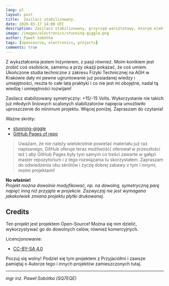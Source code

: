 ```yaml
---
lang: pl
layout: post
title:  Zasilacz stabilizowany.
date: 2020-03-17 14:00 UTC 
description: Zasilacz stabilizowany, przyrząd warsztatowy, którym elektronik posługuje się na co dzień. Tu projekt symetrycznego zasilacza stabilizowanego.
image: /images/electronics/stunning-giggle.png
author: Paweł Sobótka
tags: [opensource, electronics, projects]
comments: true
---
```

Z wykształcenia jestem Inżynierem, z pasji również. Moim konikiem jest zrobić coś osobiście, samemu a przy okazji pokazać, że coś umiem. Ukończone studia techniczne z zakresu Fizyki Technicznej na AGH w Krakowie dały mi pewne ugruntowanie już posiadanej wiedzy i umiejętności, reszta to całe lata praktyki i co nie jest mi obojętne, nadal tą wiedzę i umiejętności rozwijam!

Zasilacz stabilizowany symetryczny: +15/-15 Volts. Wykorzystanie nie takich już młodych liniowych scalonych stabilizatorów napięcia umożliwiło uproszczenie do minimum projektu. Więcej poniżej. Zapraszam do czytania!

Ważne skróty:

- [stunning-giggle](https://github.com/majsterklepka/stunning-giggle.git "Repozytorium")
- [GitHub Pages of repo](https://majsterklepka.github.io/stunning-giggle "GitHub Pages")

> Uważam, że nie należy wielokrotnie powielać materiału już raz napisanego, GitHub oferuje teraz możliwość( oferował w przeszłości też ) aby GitHub Pages były tym samym co treści zawarte w gałęzi master repozytorium i z tego rozwiązania tu skorzystałem. Zapraszam do odwiedzenia obu skrótów i życzę dobrej zabawy z tym i innymi, moimi projektami!

**No właśnie!**  
_Projekt można dowolnie modyfikować, np. na dowolną, symetryczną parę napięć inną niż przyjęta w projekcie. Zazwyczaj nie jest wymagana jakakolwiek zmiana projektu płytki drukowanej._

## Credits

Ten projekt jest projektem Open-Source! Można się nim dzielić, wykorzystywać go do dowolnych celów, również komercyjnych.

Licencjonowanie:

- [CC-BY-SA 4.0](https://creativecommons.org/licenses/by-sa/4.0/ "treść licencji")

Poczuj się wolny! Podziel się tym projektem z Przyjaciółmi i zawsze pamiętaj o Autorze tego i innych projektów zamieszczonych tutaj.

- - -

_mgr inż. Paweł Sobótka (SQ7EQE)_

